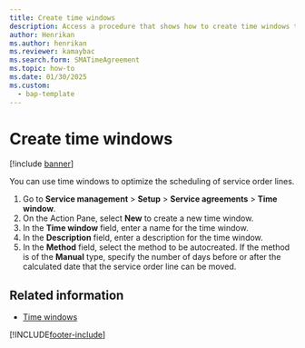 ```yaml
---
title: Create time windows 
description: Access a procedure that shows how to create time windows to optimize scheduling service order lines, including a step-by-step process for creating time windows.
author: Henrikan
ms.author: henrikan
ms.reviewer: kamaybac
ms.search.form: SMATimeAgreement
ms.topic: how-to
ms.date: 01/30/2025
ms.custom: 
  - bap-template
---
```


# Create time windows

[!include [banner](../includes/banner.md)]

You can use time windows to optimize the scheduling of service order lines.

1. Go to **Service management** \> **Setup** \> **Service agreements** \> **Time window**.
2. On the Action Pane, select **New** to create a new time window.
3. In the **Time window** field, enter a name for the time window.
4. In the **Description** field, enter a description for the time window.
5. In the **Method** field, select the method to be autocreated. If the method is of the **Manual** type, specify the number of days before or after the calculated date that the service order line can be moved.

## Related information

- [Time windows](time-windows.md)

[!INCLUDE[footer-include](../../includes/footer-banner.md)]
